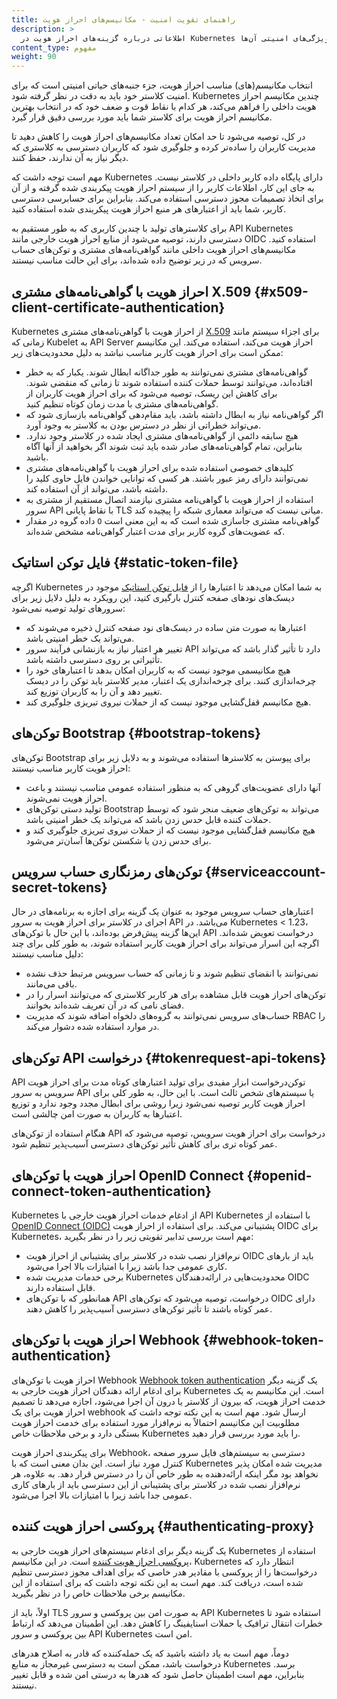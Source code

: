 ```yaml
---
title: راهنمای تقویت امنیت - مکانیسم‌های احراز هویت
description: >
  اطلاعاتی درباره گزینه‌های احراز هویت در Kubernetes و ویژگی‌های امنیتی آن‌ها.
content_type: مفهوم
weight: 90
---
```


<!-- خلاصه -->

انتخاب مکانیسم(های) مناسب احراز هویت، جزء جنبه‌های حیاتی امنیتی است که برای امنیت کلاستر خود باید به دقت در نظر گرفته شود. Kubernetes چندین مکانیسم احراز هویت داخلی را فراهم می‌کند، هر کدام با نقاط قوت و ضعف خود که در انتخاب بهترین مکانیسم احراز هویت برای کلاستر شما باید مورد بررسی دقیق قرار گیرد.

در کل، توصیه می‌شود تا حد امکان تعداد مکانیسم‌های احراز هویت را کاهش دهید تا مدیریت کاربران را ساده‌تر کرده و جلوگیری شود که کاربران دسترسی به کلاستری که دیگر نیاز به آن ندارند، حفظ کنند.

مهم است توجه داشت که Kubernetes دارای پایگاه داده کاربر داخلی در کلاستر نیست. به جای این کار، اطلاعات کاربر را از سیستم احراز هویت پیکربندی شده گرفته و از آن برای اتخاذ تصمیمات مجوز دسترسی استفاده می‌کند. بنابراین برای حسابرسی دسترسی کاربر، شما باید از اعتبارهای هر منبع احراز هویت پیکربندی شده استفاده کنید.

برای کلاسترهای تولید با چندین کاربری که به طور مستقیم به API Kubernetes دسترسی دارند، توصیه می‌شود از منابع احراز هویت خارجی مانند OIDC استفاده کنید. مکانیسم‌های احراز هویت داخلی مانند گواهی‌نامه‌های مشتری و توکن‌های حساب سرویس که در زیر توضیح داده شده‌اند، برای این حالت مناسب نیستند.

<!-- متن -->

## احراز هویت با گواهی‌نامه‌های مشتری X.509 {#x509-client-certificate-authentication}

Kubernetes از احراز هویت با گواهی‌نامه‌های مشتری [X.509](/docs/reference/access-authn-authz/authentication/#x509-client-certificates) برای اجزاء سیستم مانند زمانی که Kubelet به API Server احراز هویت می‌کند، استفاده می‌کند. این مکانیسم ممکن است برای احراز هویت کاربر مناسب نباشد به دلیل محدودیت‌های زیر:

- گواهی‌نامه‌های مشتری نمی‌توانند به طور جداگانه ابطال شوند. یکبار که به خطر افتاده‌اند، می‌توانند توسط حملات کننده استفاده شوند تا زمانی که منقضی شوند. برای کاهش این ریسک، توصیه می‌شود که برای احراز هویت کاربران از گواهی‌نامه‌های مشتری با مدت زمان کوتاه تنظیم کنید.
- اگر گواهی‌نامه نیاز به ابطال داشته باشد، باید مقام‌دهی گواهی‌نامه بازسازی شود که می‌تواند خطراتی از نظر در دسترس بودن به کلاستر به وجود آورد.
- هیچ سابقه دائمی از گواهی‌نامه‌های مشتری ایجاد شده در کلاستر وجود ندارد. بنابراین، تمام گواهی‌نامه‌های صادر شده باید ثبت شوند اگر بخواهید از آنها آگاه باشید.
- کلیدهای خصوصی استفاده شده برای احراز هویت با گواهی‌نامه‌های مشتری نمی‌توانند دارای رمز عبور باشند. هر کسی که توانایی خواندن فایل حاوی کلید را داشته باشد، می‌تواند از آن استفاده کند.
- استفاده از احراز هویت با گواهی‌نامه مشتری نیازمند اتصال مستقیم از مشتری به سرور API با نقاط پایانی TLS میانی نیست که می‌تواند معماری شبکه را پیچیده کند.
- داده گروه در مقدار `O` گواهی‌نامه مشتری جاسازی شده است که به این معنی است که عضویت‌های گروه کاربر برای مدت اعتبار گواهی‌نامه مشخص شده‌اند.

## فایل توکن استاتیک {#static-token-file}

اگرچه Kubernetes به شما امکان می‌دهد تا اعتبارها را از [فایل توکن استاتیک](/docs/reference/access-authn-authz/authentication/#static-token-file) موجود در دیسک‌های نودهای صفحه کنترل بارگیری کنید، این رویکرد به دلیل دلایل زیر برای سرورهای تولید توصیه نمی‌شود:

- اعتبارها به صورت متن ساده در دیسک‌های نود صفحه کنترل ذخیره می‌شوند که می‌تواند یک خطر امنیتی باشد.
- تغییر هر اعتبار نیاز به بازنشانی فرآیند سرور API دارد تا تأثیر گذار باشد که می‌تواند تأثیراتی بر روی دسترسی داشته باشد.
- هیچ مکانیسمی موجود نیست که به کاربران امکان بدهد تا اعتبارهای خود را چرخه‌اندازی کنند. برای چرخه‌اندازی یک اعتبار، مدیر کلاستر باید توکن را در دیسک تغییر دهد و آن را به کاربران توزیع کند.
- هیچ مکانیسم قفل‌گشایی موجود نیست که از حملات نیروی تبریزی جلوگیری کند.

## توکن‌های Bootstrap {#bootstrap-tokens}

توکن‌های Bootstrap برای پیوستن به کلاسترها استفاده می‌شوند و به دلایل زیر برای احراز هویت کاربر مناسب نیستند:

- آنها دارای عضویت‌های گروهی که به منظور استفاده عمومی مناسب نیستند و باعث احراز هویت نمی‌شوند.
- تولید دستی توکن‌های Bootstrap می‌تواند به توکن‌های ضعیف منجر شود که توسط حملات کننده قابل حدس زدن باشد که می‌تواند یک خطر امنیتی باشد.
- هیچ مکانیسم قفل‌گشایی موجود نیست که از حملات نیروی تبریزی جلوگیری کند و برای حدس زدن یا شکستن توکن‌ها آسان‌تر می‌شود.

## توکن‌های رمزنگاری حساب سرویس {#serviceaccount-secret-tokens}

اعتبارهای حساب سرویس موجود به عنوان یک گزینه برای اجازه به برنامه‌های در حال اجرای در کلاستر برای احراز هویت به سرور API می‌باشد. در Kubernetes < 1.23، این‌ها گزینه پیش‌فرض بوده‌اند، با این حال با توکن‌های API درخواست تعویض شده‌اند. اگرچه این اسرار می‌تواند برای احراز هویت کاربر استفاده شوند، به طور کلی برای چند دلیل مناسب نیستند:

- نمی‌توانند با انقضای تنظیم شوند و تا زمانی که حساب سرویس مرتبط حذف نشده باقی می‌مانند.
- توکن‌های احراز هویت قابل مشاهده برای هر کاربر کلاستری که می‌توانند اسرار را در فضای نامی که در آن تعریف شده‌اند بخوانند.
- حساب‌های سرویس نمی‌توانند به گروه‌های دلخواه اضافه شوند که مدیریت RBAC را در موارد استفاده شده دشوار می‌کند.

## توکن‌های API درخواست {#tokenrequest-api-tokens}

API توکن‌درخواست ابزار مفیدی برای تولید اعتبارهای کوتاه مدت برای احراز هویت سرویس به سرور API یا سیستم‌های شخص ثالث است. با این حال، به طور کلی برای احراز هویت کاربر توصیه نمی‌شود زیرا روشی برای ابطال مجدد وجود ندارد و توزیع اعتبارها به کاربران به صورت امن چالشی است.

هنگام استفاده از توکن‌های API درخواست برای احراز هویت سرویس، توصیه می‌شود که عمر کوتاه تری برای کاهش تأثیر توکن‌های دسترسی آسیب‌پذیر تنظیم شود.

## احراز هویت با توکن‌های OpenID Connect {#openid-connect-token-authentication}

Kubernetes از ادغام خدمات احراز هویت خارجی با API Kubernetes با استفاده از [OpenID Connect (OIDC)](/docs/reference/access-authn-authz/authentication/#openid-connect-tokens) پشتیبانی می‌کند. برای استفاده از احراز هویت OIDC برای Kubernetes، مهم است بررسی تدابیر تقویتی زیر را در نظر بگیرید:

- نرم‌افزار نصب شده در کلاستر برای پشتیبانی از احراز هویت OIDC باید از بارهای کاری عمومی جدا باشد زیرا با امتیازات بالا اجرا می‌شود.
- برخی خدمات مدیریت شده Kubernetes محدودیت‌هایی در ارائه‌دهندگان OIDC قابل استفاده دارند.
- همانطور که با توکن‌های API درخواست، توصیه می‌شود که توکن‌های OIDC دارای عمر کوتاه باشند تا تأثیر توکن‌های دسترسی آسیب‌پذیر را کاهش دهند.

## احراز هویت با توکن‌های Webhook {#webhook-token-authentication}

احراز هویت با توکن‌های Webhook [Webhook token authentication](/docs/reference/access-authn-authz/authentication/#webhook-token-authentication) یک گزینه دیگر برای ادغام ارائه دهندگان احراز هویت خارجی به Kubernetes است. این مکانیسم به یک خدمت احراز هویت، که بیرون از کلاستر یا درون آن اجرا می‌شود، اجازه می‌دهد تا تصمیم احراز هویت برای یک webhook ارسال شود. مهم است به این نکته توجه داشت که مطلوبیت این مکانیسم احتمالاً به نرم‌افزار مورد استفاده برای خدمت احراز هویت بستگی دارد و برخی ملاحظات خاص Kubernetes را باید مورد بررسی قرار دهید.

برای پیکربندی احراز هویت Webhook، دسترسی به سیستم‌های فایل سرور صفحه کنترل مورد نیاز است. این بدان معنی است که با Kubernetes مدیریت شده امکان پذیر نخواهد بود مگر اینکه ارائه‌دهنده به طور خاص آن را در دسترس قرار دهد. به علاوه، هر نرم‌افزار نصب شده در کلاستر برای پشتیبانی از این دسترسی باید از بارهای کاری عمومی جدا باشد زیرا با امتیازات بالا اجرا می‌شود.

## پروکسی احراز هویت کننده {#authenticating-proxy}

یک گزینه دیگر برای ادغام سیستم‌های احراز هویت خارجی به Kubernetes استفاده از [پروکسی احراز هویت کننده](/docs/reference/access-authn-authz/authentication/#authenticating-proxy) است. در این مکانیسم، Kubernetes انتظار دارد که درخواست‌ها را از پروکسی با مقادیر هدر خاصی که برای اهداف مجوز دسترسی تنظیم شده است، دریافت کند. مهم است به این نکته توجه داشت که برای استفاده از این مکانیسم برخی ملاحظات خاص را در نظر بگیرید.

اولاً، باید از TLS به صورت امن بین پروکسی و سرور API Kubernetes استفاده شود تا خطرات انتقال ترافیک یا حملات اسنایفینگ را کاهش دهد. این اطمینان می‌دهد که ارتباط بین پروکسی و سرور API Kubernetes امن است.

دوماً، مهم است به یاد داشته باشید که یک حمله‌کننده که قادر به اصلاح هدرهای درخواست باشد، ممکن است به دسترسی غیرمجاز به منابع Kubernetes برسد. بنابراین، مهم است اطمینان حاصل شود که هدرها به درستی امن شده و قابل تغییر نیستند.
